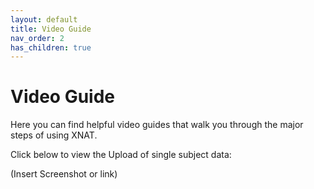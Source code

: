 ```yaml
---
layout: default
title: Video Guide
nav_order: 2
has_children: true
---
```


# Video Guide

Here you can find helpful video guides that walk you through the major steps of using XNAT.



Click below to view the Upload of single subject data:

(Insert Screenshot or link)
